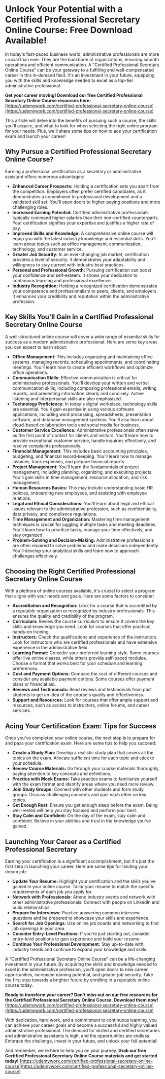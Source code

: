 # Unlock Your Potential with a Certified Professional Secretary Online Course: Free Download Available!

In today's fast-paced business world, administrative professionals are more crucial than ever. They are the backbone of organizations, ensuring smooth operations and efficient communication. A "Certified Professional Secretary Online Course" can be your gateway to a fulfilling and well-compensated career in this in-demand field. It's an investment in your future, equipping you with the skills and knowledge needed to excel as a top-tier administrative professional.

**Get your career moving! Download our free Certified Professional Secretary Online Course resources here:** [https://udemywork.com/certified-professional-secretary-online-course](https://udemywork.com/certified-professional-secretary-online-course)

This article will delve into the benefits of pursuing such a course, the skills you'll acquire, and what to look for when selecting the right online program for your needs. Plus, we'll share some tips on how to ace your certification exam and launch your career!

## Why Pursue a Certified Professional Secretary Online Course?

Earning a professional certification as a secretary or administrative assistant offers numerous advantages:

*   **Enhanced Career Prospects:** Holding a certification sets you apart from the competition. Employers often prefer certified candidates, as it demonstrates a commitment to professional development and a validated skill set. You'll open doors to higher-paying positions and more challenging roles.
*   **Increased Earning Potential:** Certified administrative professionals typically command higher salaries than their non-certified counterparts. Your certification signifies your expertise and justifies a higher rate of pay.
*   **Improved Skills and Knowledge:** A comprehensive online course will equip you with the latest industry knowledge and essential skills. You'll learn about topics such as office management, communication, technology, and customer service.
*   **Greater Job Security:** In an ever-changing job market, certification provides a level of security. It demonstrates your adaptability and willingness to stay current with industry best practices.
*   **Personal and Professional Growth:** Pursuing certification can boost your confidence and self-esteem. It shows your dedication to continuous learning and professional excellence.
*   **Industry Recognition:** Holding a recognized certification demonstrates your competence and professionalism to peers, clients, and employers. It enhances your credibility and reputation within the administrative profession.

## Key Skills You'll Gain in a Certified Professional Secretary Online Course

A well-structured online course will cover a wide range of essential skills for success as a modern administrative professional. Here are some key areas you can expect to learn about:

*   **Office Management:** This includes organizing and maintaining office systems, managing records, scheduling appointments, and coordinating meetings. You'll learn how to create efficient workflows and optimize office operations.
*   **Communication Skills:** Effective communication is critical for administrative professionals. You'll develop your written and verbal communication skills, including composing professional emails, writing reports, and presenting information clearly and concisely. Active listening and interpersonal skills are also emphasized.
*   **Technology Proficiency:** In today's digital workplace, technology skills are essential. You'll gain expertise in using various software applications, including word processing, spreadsheets, presentation software, and database management systems. You'll also learn about cloud-based collaboration tools and social media for business.
*   **Customer Service Excellence:** Administrative professionals often serve as the first point of contact for clients and visitors. You'll learn how to provide exceptional customer service, handle inquiries effectively, and resolve complaints professionally.
*   **Financial Management:** This includes basic accounting principles, budgeting, and financial record-keeping. You'll learn how to manage invoices, track expenses, and prepare financial reports.
*   **Project Management:** You'll learn the fundamentals of project management, including planning, organizing, and executing projects. You'll gain skills in time management, resource allocation, and risk management.
*   **Human Resources Basics:** This may include understanding basic HR policies, onboarding new employees, and assisting with employee relations.
*   **Legal and Ethical Considerations:** You'll learn about legal and ethical issues relevant to the administrative profession, such as confidentiality, data privacy, and compliance regulations.
*   **Time Management and Organization:** Mastering time management techniques is crucial for juggling multiple tasks and meeting deadlines. You'll learn how to prioritize tasks, manage your time effectively, and stay organized.
*   **Problem-Solving and Decision-Making:** Administrative professionals are often required to solve problems and make decisions independently. You'll develop your analytical skills and learn how to approach challenges effectively.

## Choosing the Right Certified Professional Secretary Online Course

With a plethora of online courses available, it's crucial to select a program that aligns with your needs and goals. Here are some factors to consider:

*   **Accreditation and Recognition:** Look for a course that is accredited by a reputable organization or recognized by industry professionals. This ensures the quality and credibility of the program.
*   **Curriculum:** Review the course curriculum to ensure it covers the key skills and knowledge you need. Look for courses that offer practical, hands-on training.
*   **Instructors:** Check the qualifications and experience of the instructors. Look for instructors who are certified professionals and have extensive experience in the administrative field.
*   **Learning Format:** Consider your preferred learning style. Some courses offer live online classes, while others provide self-paced modules. Choose a format that works best for your schedule and learning preferences.
*   **Cost and Payment Options:** Compare the cost of different courses and consider any available payment options. Some courses offer payment plans or financial aid.
*   **Reviews and Testimonials:** Read reviews and testimonials from past students to get an idea of the course's quality and effectiveness.
*   **Support and Resources:** Look for courses that offer ample support and resources, such as access to instructors, online forums, and career services.

## Acing Your Certification Exam: Tips for Success

Once you've completed your online course, the next step is to prepare for and pass your certification exam. Here are some tips to help you succeed:

*   **Create a Study Plan:** Develop a realistic study plan that covers all the topics on the exam. Allocate sufficient time for each topic and stick to your schedule.
*   **Review Course Materials:** Go through your course materials thoroughly, paying attention to key concepts and definitions.
*   **Practice with Mock Exams:** Take practice exams to familiarize yourself with the exam format and identify areas where you need more review.
*   **Join Study Groups:** Connect with other students and form study groups. Discuss challenging concepts and quiz each other on key topics.
*   **Get Enough Rest:** Ensure you get enough sleep before the exam. Being well-rested will help you stay focused and perform your best.
*   **Stay Calm and Confident:** On the day of the exam, stay calm and confident. Believe in your abilities and trust in the knowledge you've gained.

## Launching Your Career as a Certified Professional Secretary

Earning your certification is a significant accomplishment, but it's just the first step in launching your career. Here are some tips for landing your dream job:

*   **Update Your Resume:** Highlight your certification and the skills you've gained in your online course. Tailor your resume to match the specific requirements of each job you apply for.
*   **Network with Professionals:** Attend industry events and network with other administrative professionals. Connect with people on LinkedIn and build relationships.
*   **Prepare for Interviews:** Practice answering common interview questions and be prepared to showcase your skills and experience.
*   **Search for Job Openings:** Use online job boards and networking to find job openings in your area.
*   **Consider Entry-Level Positions:** If you're just starting out, consider entry-level positions to gain experience and build your resume.
*   **Continue Your Professional Development:** Stay up-to-date with industry trends and continue to expand your knowledge and skills.

A "Certified Professional Secretary Online Course" can be a life-changing investment in your future. By acquiring the skills and knowledge needed to excel in the administrative profession, you'll open doors to new career opportunities, increased earning potential, and greater job security. Take the first step towards a brighter future by enrolling in a reputable online course today.

**Ready to transform your career? Don't miss out on our free resources for the Certified Professional Secretary Online Course. Download them now!** [https://udemywork.com/certified-professional-secretary-online-course](https://udemywork.com/certified-professional-secretary-online-course)

With dedication, hard work, and a commitment to continuous learning, you can achieve your career goals and become a successful and highly valued administrative professional. The demand for skilled and certified secretaries and administrative assistants is high, and the opportunities are endless. Embrace the challenge, invest in your future, and unlock your full potential!

And remember, we're here to help you on your journey. **Grab our free Certified Professional Secretary Online Course materials and get started today!** [https://udemywork.com/certified-professional-secretary-online-course](https://udemywork.com/certified-professional-secretary-online-course)
